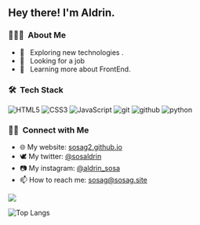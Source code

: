 <h2> Hey there! I'm Aldrin.</h2>

<h3> 👨🏻‍💻 &nbsp;About Me </h3>

- 🤔 &nbsp; Exploring new technologies .
- 💼 &nbsp; Looking for a job
- 🌱 &nbsp; Learning more about FrontEnd.

<h3> 🛠 &nbsp;Tech Stack</h3>

![HTML5](https://img.shields.io/badge/html%205-grey?style=for-the-badge&logo=html5&logoColor=white&labelColor=8E2DE2)
![CSS3](https://img.shields.io/badge/css%203-grey?style=for-the-badge&logo=css3&logoColor=white&labelColor=8E2DE2)
![JavaScript](https://img.shields.io/badge/-JavaScript-grey?style=for-the-badge&logo=javascript&logoColor=white&labelColor=8E2DE2)
![git](https://img.shields.io/badge/-git-grey?style=for-the-badge&logo=git&logoColor=white&labelColor=8E2DE2)
![github](https://img.shields.io/badge/-github-grey?style=for-the-badge&logo=github&logoColor=white&labelColor=8E2DE2)
![python](https://img.shields.io/badge/-python-grey?style=for-the-badge&logo=python&logoColor=white&labelColor=8E2DE2)
<br/>

<h3> 🤝🏻 &nbsp;Connect with Me </h3>

- 🌐 My website: <a href="https://sosag2.github.io/portfolio/" target="_blank">sosag2.github.io</a>
- 🕊️ My twitter: <a href="https://twitter.com/sosaldrin" target="_blank">@sosaldrin</a>
- 📷 My instagram: <a href="https://www.instagram.com/aldrin_sosa/?hl=es-la" target="_blank">@aldrin_sosa</a>
- 📫 How to reach me: <a href="mailto:sosag@sosag.site">sosag@sosag.site</a>

<img src="https://github-readme-stats.vercel.app/api?username=SosaG2&show_icons=true&theme=radical&title_color=8E2DE2&text_color=fff&icon_color=8E2DE2">

![Top Langs](https://github-readme-stats.vercel.app/api/top-langs/?username=SosaG2&theme=radical&title_color=8E2DE2&text_color=fff)

<!---
- 👋 Hi, I’m @SosaG2
- 👀 I’m interested in ...
- 🌱 I’m currently learning ...
- 💞️ I’m looking to collaborate on ...
- 📫 How to reach me https://sosag2.github.io/portfolio/ ...

SosaG2/SosaG2 is a ✨ special ✨ repository because its `README.md` (this file) appears on your GitHub profile.
You can click the Preview link to take a look at your changes.
--->
